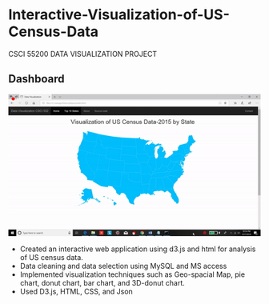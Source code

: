 # Interactive-Visualization-of-US-Census-Data
CSCI 55200 DATA VISUALIZATION PROJECT

## Dashboard

<img src="https://github.com/Premchand95/Interactive-Visualization-of-US-Census-Data/blob/master/reports/vid/vis.gif"/>

* Created an interactive web application using d3.js and html for analysis of US census data.
* Data cleaning and data selection using MySQL and MS access
* Implemented visualization techniques such as Geo-spacial Map, pie chart, donut chart, bar chart, and 3D-donut chart.
* Used D3.js, HTML, CSS, and Json
